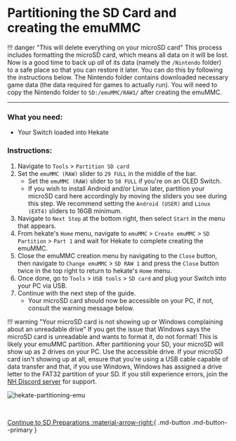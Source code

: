 # Partitioning the SD Card and creating the emuMMC

!!! danger "This will delete everything on your microSD card"
    This process includes formatting the microSD card, which means all data on it will be lost. Now is a good time to back up *all* of its data (namely the `/Nintendo` folder) to a safe place so that you can restore it later. You can do this by following the instructions below.
    The Nintendo folder contains downloaded necessary game data (the data required for games to actually run). You will need to copy the Nintendo folder to `SD:/emuMMC/RAW1/` after creating the emuMMC.

-----

### **What you need:**

- Your Switch loaded into Hekate

### **Instructions:**

1. Navigate to `Tools` > `Partition SD card`
2. Set the `emuMMC (RAW)` slider to `29 FULL` in the middle of the bar.
    - Set the `emuMMC (RAW)` slider to `58 FULL` if you're on an OLED Switch.
    - If you wish to install Android and/or Linux later, partition your microSD card here accordingly by moving the sliders you see during this step. We recommend setting the `Android (USER)` and `Linux (EXT4)` sliders to 16GB minimum.
3. Navigate to `Next Step` at the bottom right, then select `Start` in the menu that appears.
4. From hekate's `Home` menu, navigate to `emuMMC` > `Create emuMMC` > `SD Partition` > `Part 1` and wait for Hekate to complete creating the emuMMC.
5. Close the emuMMC creation menu by navigating to the `Close` button, then navigate to `Change emuMMC` > `SD RAW 1` and press the `Close` button twice in the top right to return to hekate's `Home` menu.
6. Once done, go to `Tools` > `USB tools` > `SD card` and plug your Switch into your PC via USB.
7. Continue with the next step of the guide.
     - Your microSD card should now be accessible on your PC, if not, consult the warning message below.

!!! warning "Your microSD card is not showing up or Windows complaining about an unreadable drive"
    If you get the issue that Windows says the microSD card is unreadable and wants to format it, do not format! This is likely your emuMMC partition. After partitioning your SD, your microSD will show up as 2 drives on your PC. Use the accessible drive.
    If your microSD card isn't showing up at all, ensure that you're using a USB cable capable of data transfer and that, if you use Windows, Windows has assigned a drive letter to the FAT32 partition of your SD. If you still experience errors, join the <a href="https://discord.gg/C29hYvh" target="_blank">NH Discord server</a> for support.


![hekate-partitioning-emu](img/hekate-partitioning-emu.png)

&nbsp;

[Continue to SD Preparations :material-arrow-right:](sd_preparation.md){ .md-button .md-button--primary }
